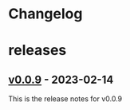 # Changelog

# releases

## [v0.0.9](https://github.com/coditory/changelog-parser-action/compare/v0.2.0...v0.0.9) - 2023-02-14

This is the release notes for v0.0.9

